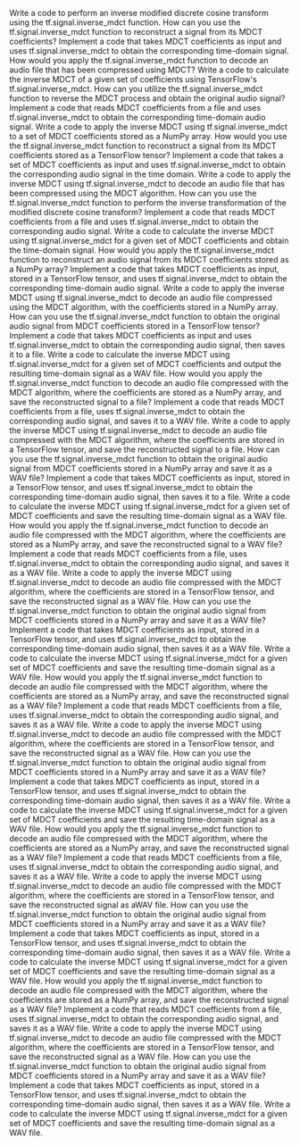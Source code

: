 Write a code to perform an inverse modified discrete cosine transform using the tf.signal.inverse_mdct function.
How can you use the tf.signal.inverse_mdct function to reconstruct a signal from its MDCT coefficients?
Implement a code that takes MDCT coefficients as input and uses tf.signal.inverse_mdct to obtain the corresponding time-domain signal.
How would you apply the tf.signal.inverse_mdct function to decode an audio file that has been compressed using MDCT?
Write a code to calculate the inverse MDCT of a given set of coefficients using TensorFlow's tf.signal.inverse_mdct.
How can you utilize the tf.signal.inverse_mdct function to reverse the MDCT process and obtain the original audio signal?
Implement a code that reads MDCT coefficients from a file and uses tf.signal.inverse_mdct to obtain the corresponding time-domain audio signal.
Write a code to apply the inverse MDCT using tf.signal.inverse_mdct to a set of MDCT coefficients stored as a NumPy array.
How would you use the tf.signal.inverse_mdct function to reconstruct a signal from its MDCT coefficients stored as a TensorFlow tensor?
Implement a code that takes a set of MDCT coefficients as input and uses tf.signal.inverse_mdct to obtain the corresponding audio signal in the time domain.
Write a code to apply the inverse MDCT using tf.signal.inverse_mdct to decode an audio file that has been compressed using the MDCT algorithm.
How can you use the tf.signal.inverse_mdct function to perform the inverse transformation of the modified discrete cosine transform?
Implement a code that reads MDCT coefficients from a file and uses tf.signal.inverse_mdct to obtain the corresponding audio signal.
Write a code to calculate the inverse MDCT using tf.signal.inverse_mdct for a given set of MDCT coefficients and obtain the time-domain signal.
How would you apply the tf.signal.inverse_mdct function to reconstruct an audio signal from its MDCT coefficients stored as a NumPy array?
Implement a code that takes MDCT coefficients as input, stored in a TensorFlow tensor, and uses tf.signal.inverse_mdct to obtain the corresponding time-domain audio signal.
Write a code to apply the inverse MDCT using tf.signal.inverse_mdct to decode an audio file compressed using the MDCT algorithm, with the coefficients stored in a NumPy array.
How can you use the tf.signal.inverse_mdct function to obtain the original audio signal from MDCT coefficients stored in a TensorFlow tensor?
Implement a code that takes MDCT coefficients as input and uses tf.signal.inverse_mdct to obtain the corresponding audio signal, then saves it to a file.
Write a code to calculate the inverse MDCT using tf.signal.inverse_mdct for a given set of MDCT coefficients and output the resulting time-domain signal as a WAV file.
How would you apply the tf.signal.inverse_mdct function to decode an audio file compressed with the MDCT algorithm, where the coefficients are stored as a NumPy array, and save the reconstructed signal to a file?
Implement a code that reads MDCT coefficients from a file, uses tf.signal.inverse_mdct to obtain the corresponding audio signal, and saves it to a WAV file.
Write a code to apply the inverse MDCT using tf.signal.inverse_mdct to decode an audio file compressed with the MDCT algorithm, where the coefficients are stored in a TensorFlow tensor, and save the reconstructed signal to a file.
How can you use the tf.signal.inverse_mdct function to obtain the original audio signal from MDCT coefficients stored in a NumPy array and save it as a WAV file?
Implement a code that takes MDCT coefficients as input, stored in a TensorFlow tensor, and uses tf.signal.inverse_mdct to obtain the corresponding time-domain audio signal, then saves it to a file.
Write a code to calculate the inverse MDCT using tf.signal.inverse_mdct for a given set of MDCT coefficients and save the resulting time-domain signal as a WAV file.
How would you apply the tf.signal.inverse_mdct function to decode an audio file compressed with the MDCT algorithm, where the coefficients are stored as a NumPy array, and save the reconstructed signal to a WAV file?
Implement a code that reads MDCT coefficients from a file, uses tf.signal.inverse_mdct to obtain the corresponding audio signal, and saves it as a WAV file.
Write a code to apply the inverse MDCT using tf.signal.inverse_mdct to decode an audio file compressed with the MDCT algorithm, where the coefficients are stored in a TensorFlow tensor, and save the reconstructed signal as a WAV file.
How can you use the tf.signal.inverse_mdct function to obtain the original audio signal from MDCT coefficients stored in a NumPy array and save it as a WAV file?
Implement a code that takes MDCT coefficients as input, stored in a TensorFlow tensor, and uses tf.signal.inverse_mdct to obtain the corresponding time-domain audio signal, then saves it as a WAV file.
Write a code to calculate the inverse MDCT using tf.signal.inverse_mdct for a given set of MDCT coefficients and save the resulting time-domain signal as a WAV file.
How would you apply the tf.signal.inverse_mdct function to decode an audio file compressed with the MDCT algorithm, where the coefficients are stored as a NumPy array, and save the reconstructed signal as a WAV file?
Implement a code that reads MDCT coefficients from a file, uses tf.signal.inverse_mdct to obtain the corresponding audio signal, and saves it as a WAV file.
Write a code to apply the inverse MDCT using tf.signal.inverse_mdct to decode an audio file compressed with the MDCT algorithm, where the coefficients are stored in a TensorFlow tensor, and save the reconstructed signal as a WAV file.
How can you use the tf.signal.inverse_mdct function to obtain the original audio signal from MDCT coefficients stored in a NumPy array and save it as a WAV file?
Implement a code that takes MDCT coefficients as input, stored in a TensorFlow tensor, and uses tf.signal.inverse_mdct to obtain the corresponding time-domain audio signal, then saves it as a WAV file.
Write a code to calculate the inverse MDCT using tf.signal.inverse_mdct for a given set of MDCT coefficients and save the resulting time-domain signal as a WAV file.
How would you apply the tf.signal.inverse_mdct function to decode an audio file compressed with the MDCT algorithm, where the coefficients are stored as a NumPy array, and save the reconstructed signal as a WAV file?
Implement a code that reads MDCT coefficients from a file, uses tf.signal.inverse_mdct to obtain the corresponding audio signal, and saves it as a WAV file.
Write a code to apply the inverse MDCT using tf.signal.inverse_mdct to decode an audio file compressed with the MDCT algorithm, where the coefficients are stored in a TensorFlow tensor, and save the reconstructed signal as aWAV file.
How can you use the tf.signal.inverse_mdct function to obtain the original audio signal from MDCT coefficients stored in a NumPy array and save it as a WAV file?
Implement a code that takes MDCT coefficients as input, stored in a TensorFlow tensor, and uses tf.signal.inverse_mdct to obtain the corresponding time-domain audio signal, then saves it as a WAV file.
Write a code to calculate the inverse MDCT using tf.signal.inverse_mdct for a given set of MDCT coefficients and save the resulting time-domain signal as a WAV file.
How would you apply the tf.signal.inverse_mdct function to decode an audio file compressed with the MDCT algorithm, where the coefficients are stored as a NumPy array, and save the reconstructed signal as a WAV file?
Implement a code that reads MDCT coefficients from a file, uses tf.signal.inverse_mdct to obtain the corresponding audio signal, and saves it as a WAV file.
Write a code to apply the inverse MDCT using tf.signal.inverse_mdct to decode an audio file compressed with the MDCT algorithm, where the coefficients are stored in a TensorFlow tensor, and save the reconstructed signal as a WAV file.
How can you use the tf.signal.inverse_mdct function to obtain the original audio signal from MDCT coefficients stored in a NumPy array and save it as a WAV file?
Implement a code that takes MDCT coefficients as input, stored in a TensorFlow tensor, and uses tf.signal.inverse_mdct to obtain the corresponding time-domain audio signal, then saves it as a WAV file.
Write a code to calculate the inverse MDCT using tf.signal.inverse_mdct for a given set of MDCT coefficients and save the resulting time-domain signal as a WAV file.